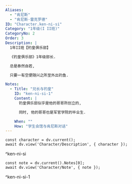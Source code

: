 ```yaml
---
Aliases:
  - "肯尼斯"
  - "肯尼斯·雷克罗德"
ID: "Character.ken-ni-si"
Category: "1年级(I II班)"
CategoryNo: 2
Order: 3
Description: |
  1年II班【钓皇俱乐部】

  《钓皇俱乐部》1年级部长.

  总是泰然自若,

  只要一有空便随兴之所至外出钓鱼.

Notes:
  - Title: "兄长与钓皇"
    ID: "ken-ni-si-1"
    Content: |
      钓皇俱乐部似乎是他的哥哥所创立的,

      同时, 他的哥哥也是军官学院的毕业生.

    When: ""
    How: "学生会馆与肯尼斯对话"
---
```

```dataviewjs
const character = dv.current();
await dv.view('Character/Description', { character });
```
^ken-ni-si

```dataviewjs
const note = dv.current().Notes[0];
await dv.view('Character/Note', { note });
```
^ken-ni-si-1